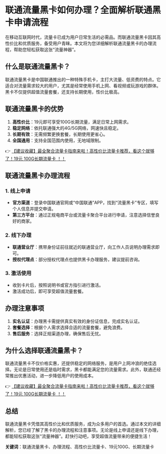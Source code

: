 # 联通流量黑卡如何办理？全面解析联通黑卡申请流程

在移动互联网时代，流量卡已成为用户日常生活的必需品。而联通流量黑卡因其高性价比和优质服务，备受用户青睐。本文将为您详细解析联通流量黑卡的办理流程，帮助您轻松获取这张“流量神器”。

## 什么是联通流量黑卡？

联通流量黑卡是中国联通推出的一种特殊手机卡，主打大流量、低资费的特点。它适合对流量需求较大的用户，尤其是经常使用手机上网、看视频或玩游戏的群体。黑卡不仅提供超值流量套餐，还支持长期使用，性价比极高。

## 联通流量黑卡的优势

1. **高性价比**：19元即可享受100G长期流量，满足日常上网需求。
2. **稳定网络**：依托联通强大的4G/5G网络，网速快且稳定。
3. **长期有效**：无需频繁更换套餐，长期使用更省心。
4. **全国通用**：支持全国范围内使用，无地域限制。

👉 [【建议收藏】最全聚合流量卡指南来啦！高性价比流量卡推荐，看这个就够了！19元 100G长期流量卡 ！！](https://bit.ly/Liuliangka)

## 联通流量黑卡办理流程

### 1. 线上申请
- **官方渠道**：登录中国联通官网或“中国联通”APP，找到“流量黑卡”专区，填写个人信息并提交申请。
- **第三方平台**：通过正规电商平台或流量卡聚合平台进行申请，注意选择信誉良好的商家。

### 2. 线下办理
- **联通营业厅**：携带身份证前往就近的联通营业厅，向工作人员说明办理需求即可。
- **授权代理点**：部分授权代理点也提供黑卡办理服务，建议提前咨询。

### 3. 激活使用
- 收到卡片后，按照说明书或官方指引进行激活。
- 激活成功后，即可享受超值流量套餐。

## 办理注意事项

1. **实名认证**：办理黑卡需提供真实有效的身份证信息，完成实名认证。
2. **套餐选择**：根据个人需求选择合适的流量套餐，避免浪费。
3. **售后服务**：选择正规渠道办理，确保售后无忧。

## 为什么选择联通流量黑卡？

联通流量黑卡不仅价格实惠，还提供稳定的网络服务，是用户上网冲浪的绝佳选择。无论是日常使用还是临时需求，黑卡都能满足您的流量需求。此外，联通还经常推出优惠活动，进一步降低用户的使用成本。

👉 [【建议收藏】最全聚合流量卡指南来啦！高性价比流量卡推荐，看这个就够了！19元 100G长期流量卡 ！！](https://bit.ly/Liuliangka)

## 总结

联通流量黑卡凭借其高性价比和优质服务，成为众多用户的首选。通过本文的详细解析，您已经了解了黑卡的办理流程和注意事项。无论是线上申请还是线下办理，都能轻松获取这张“流量神器”。赶快行动吧，享受超值流量带来的便捷生活！

**关键词**：联通流量黑卡、办理流程、高性价比流量卡、19元100G、长期流量卡